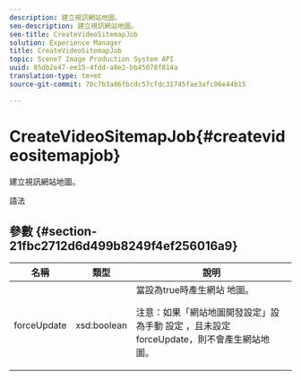 ```yaml
---
description: 建立視訊網站地圖。
seo-description: 建立視訊網站地圖。
seo-title: CreateVideoSitemapJob
solution: Experience Manager
title: CreateVideoSitemapJob
topic: Scene7 Image Production System API
uuid: 85db2e47-ee15-4fdd-a8e2-bb45078f814a
translation-type: tm+mt
source-git-commit: 7bc7b3a86fbcdc57cfdc31745fae3afc06e44b15

---
```



# CreateVideoSitemapJob{#createvideositemapjob}

建立視訊網站地圖。

語法

## 參數 {#section-21fbc2712d6d499b8249f4ef256016a9}

<table id="table_7B459A9D55CE49A38D8A77CBD229033A"> 
 <thead> 
  <tr> 
   <th colname="col1" class="entry"> 名稱 </th> 
   <th colname="col2" class="entry"> 類型 </th> 
   <th colname="col3" class="entry"> 說明 </th> 
  </tr> 
 </thead>
 <tbody> 
  <tr> 
   <td colname="col1"> <span class="codeph"> <span class="varname"> forceUpdate</span></span> </td> 
   <td colname="col2"> <span class="codeph"> xsd:boolean</span> </td> 
   <td colname="col3">當設為true時產生網站 <span class="codeph"> 地圖</span>。 <p><p>注意：如果「網站地圖開發設定」設為手動 <span class="codeph"> 設定</span> ，且未設定forceUpdate，則不會產生網站地圖。 </p></p></td> 
  </tr> 
 </tbody> 
</table>

